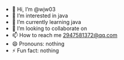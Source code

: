 - 👋 Hi, I’m @wjw03
- 👀 I’m interested in java
- 🌱 I’m currently learning java
- 💞️ I’m looking to collaborate on 
- 📫 How to reach me 2947581372@qq.com
- 😄 Pronouns: nothing
- ⚡ Fun fact: nothing

<!---
wjw03/wjw03 is a ✨ special ✨ repository because its `README.md` (this file) appears on your GitHub profile.
You can click the Preview link to take a look at your changes.
--->
